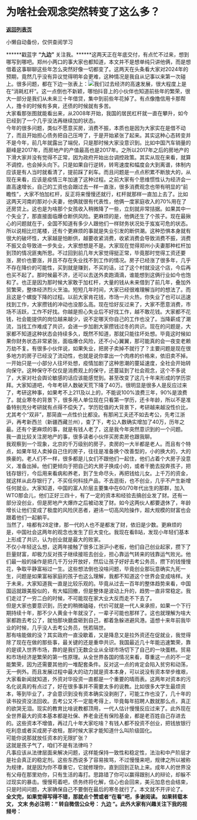 # 为啥社会观念突然转变了这么多？

[**返回列表页**](/gzh/九边)

小懒自动备份，仅供查阅学习

******戳蓝字 **“九边”**
关注我。******这两天正在年底交付，有点忙不过来，想到哪写到哪吧。郑州小两口的事大家也都知道，本文并不是想单纯只讲他俩，而是想借着这事聊聊这些年怎么突然好像一切都变了。这两天在头条看大家对2024年的预期，竟然几乎没有异议觉得明年会更难，这种情况是我自从记事以来第一次碰上。很多问题，都在下边一张表上：![](https://mmbiz.qpic.cn/sz_mmbiz_jpg/INpibEpTBzYfD9cwcQ5xRgYofO8o7ptLq8eSrOl9KuADcdicrqg7cJG7Nsbqyz95UzCsWMR0RZPMZBkEtw130xVw/640?wx_fmt=jpeg)我们过去经济的高速发展，很大程度上是在“消耗杠杆”。这一点倒也不新颖，哪怕抖音上的小伙伴也知道前些年的繁荣，很大一部分是我们从未来三十年借贷，集中到前些年花掉了。有点像撸信用卡那帮人，撸卡的时候有多爽，还债的时候就有多苦。  
大家看那张图就能看出来，从2008年开始，我国的居民杠杆就一直在攀升，如今已经到了一个几乎没法再继续加的状态。  
今年的很多问题，类似不愿意买房，消费不振，本质也是因为大家实在是借不动了，而且开始担心债务把自己压垮了，于是开始紧张了起来。其实这种心态转变并不是今年，前几年就露出了端倪，只是那时候大家没意识到。比如中国汽车销量的巅峰是2017年，而房地产的产值最高也是2017年。之所以2017年之后的房地产的下滑大家并没有觉得不正常，因为政府开始出台调控政策。其实从现在来看，就算不调控，也会掉头向下。只是如果自行逆转，转弯速度和幅度会大到离谱，体制内应该是有人当时就看清了，提前踩了刹车。而且问题是一点点积累不断放大的，从现在来看，应该是疫情三年加速了这种过程。之前大家有个思维惯性认为经济会一直高速增长，自己的工资也会跟过去一样一直涨，很多消费观念也带有明显的“前瞻性”，大家不怕加杠杆，反正将来慢慢还就行，杠杆就那样一直加上去了。比如这两天河南的那对小夫妻，他俩就很有代表性，他俩一度家庭收入的70%用在了还房贷上。这也是为啥那个女孩收入稍微降了一些，立刻就非常拮据。如果其中一个失业了，那直接面临爆仓断供风险。更麻烦的是，他俩还生了个孩子。现在最揪心的问题就在于，全国不知道有多少人跟他们一样财务状况处于岌岌可危的状态。所以说相比烂尾楼，还有个更麻烦的事就是失业引发的断供潮。这种恐惧本身就有很大的破坏性，大家越是怕断供，越要收紧消费，收紧消费会导致消费不振，消费不振又会导致进一步失业，大家想想是不是。大家现在觉得郑州小夫妻那种杠杆加到顶的情况匪夷所思。不过回到前几年大家觉得挺正常，毕竟那时觉得工资还要涨，房价也要涨，并且不存在失业找不到工作的情况。房子已经涨了很多年，几乎不存在降价的可能性，买到就是赚到，不买的话，过了这个村就没这个店，今后再也买不起了。那时候最不济，还可以去送外卖跑滴滴，谁能想到这俩行业如今也饱和了。也正是因为那时候大家敢于加杠杆，大量的钱从未来借到了前几年，叠加外贸繁荣，整体经济烈火烹油。短短几年时间，大家已经很难理解当时的想法了。而且这是个螺旋下降的过程。以前大家肯花钱，市场一片火热，你失业了也可以迅速找到工作，大家攒钱的冲动也没那么高。现在恰好反过来了，大家不愿意消费，市场不活跃，工作不好找。你越是担心失业后不好找工作，越不敢花钱。大家都不花钱，社会能提供的岗位越来越少，说不定哪天你自己的工作也没了。当降薪成了潮流，当找工作难成了共识，会进一步加剧大家攒钱过冬的共识。现在的问题是，大家都不知道这种状态会持续多久，既然不知道，那就只能往坏处想。毕竟这时候如果你财务状态非常紧张，面临爆仓风险，还不小心翼翼，那可能真的会一夜变老赖万劫不复。有很多小伙伴说，如果失业，把房子卖掉不就行了？主要问题是现在很多地方的房子已经没了流动性，也就是说你拿出一个肉疼的价格来，依旧卖不掉。一开始只是一小部分人往坏处想，疫情加剧了这种思潮的蔓延速度，全社会开始转向保守。这种保守不仅仅是消费观上的保守，还蔓延到了社会观念，这个不多说了，大家对社会舆论敏感的话应该能感觉到。甚至改变了这几十年来形成的学历崇拜。大家知道吧，今年考研人数破天荒下降了40万。很明显是很多人是反应过来了，考研这种事，如果考不上211及以上的，不能说100%浪费三年，90%是浪费了。就业寒冬的背景下，很多用人单位现在只看第一学历，还卡年龄，所以不是准备特别充分考研就有点得不偿失了。学历贬值的大背景下，考研越来越没性价比，尤其考个“双非”，那简直一点性价比都没。有那闲工夫还不如去考公，先考江浙沪，再考新西兰（新疆西藏兰州），查了下，考公人数确实增加了40万，历年之最。还有个更麻烦的事，就是有钱人老了，这是我今年突然意识到的一个问题。  
我一直比较关注房地产的事，很多读者小伙伴买房卖房也跟我聊。  
我观察到一个现象，北京的千万级别的房子，卖房的一大半都是老人。而且有个特点，如果年轻人卖掉自己住的房子，往往是准备换个改善型的，小的换大的，大的换豪的。老人们不一样，很多都是儿女们不跟他们一起住，他们占着个大房子没意义，准备出掉。他们更倾向于把自己的大房子换成小的，或者干脆去投奔孩子，把钱存银行，今后用来看病和养老，到了生命尽头，再把钱给儿女。上千万的资金，就这样从此存银行了，不买任何科技产品，不去逛街，也不创业，几乎不产生新增任何就业。大家知道，中国的富人阶层主要集中在60/70年代出生的那群，加入WTO那会儿，他们正好三四十，有了一定的资本和经验去搞创业发了财。还有一部分没创业，但是房地产大爆炸之后被动发了财。如今这两伙人都要退休了，年龄增长让他们变成了极度的风险厌恶者，避讳一切高风险操作，超大规模的财富也会跟着他们一起躺平。  
当然了，啥都有28定律，那一代的人也不是都发了财，依旧是少数。更麻烦的是，中国社会这两年的观念也发生了巨大变化。我现在看B站，发现小年轻们基本上形成了共识，认为创业就是最大的败家。  
不仅小年轻这么想，这两年接触了很多江浙沪小老板，他们自己创业起家，攒下了巨量财富，却极力反对孩子继续接班去创业，担心靠运气转来的钱靠运气败光。他们最一般的操作是把几千万分开放好，然后让孩子好好去考公务员，攒下的钱慢慢花，争取平静富裕过一生。这些想法倒也没啥问题，毕竟创业那玩意确实九死一生，问题是如果富裕家庭的孩子也这么理解，我都不知道这个世界会变成啥样。关于未来，大家知道我一直是比较乐观的。毕竟从过去一百年的整体趋势来看，中国国运就跟美股似的，有大幅回撤，但是整体是波动上升的，趋势一直非常稳定。我们走过了一穷二白的时候，不可能现在家大业大反而走不下去了。  
但是大家也要意识到，历史的稍微磕碰，代价可就是一代人来承担，如果一个下行期持续十年，那不少人黄金十年就没了，一辈子可能也那样了。这也就理解为啥大家都跑去考公了，就怕那块磨盘砸到自己，都着急躲进避风港。遥想十来年前我毕业的时候，几乎没人去考公务员，恍若隔世。  
那有啥能做的没？其实政府一直没歇着，又是降息又是拉外资还在促就业，我觉得除了现在在做的那些事，最关键的还是重申共识。我国最近几十年能迅速繁荣，靠的是锲入世界市场，靠的是我们无数企业从全球市场切下了自己的一块蛋糕。贸易和市场经济是繁荣的第一性原理。从全世界各国的情况来看，尊重这一点的不一定能繁荣，因为还需要其他的一堆配套条件。反对这一点的肯定会陷入贫穷和动荡，无一例外。而且发展过程中最大的动力就是资本本身，可以说没有资本举步维艰，大家看新闻就知道，外资对华投资一直都是一个重要的晴雨表。这两年对资本的污名化说真的有点过了，好在很多事并不需要太多的说教。比如很多大学生最烦资本，等到毕业了，才会意识到没有资本确实没剥削了，可能工作也没了，几十年的读书投资没法回收。去考公又不一定能考得上，毕竟每年招聘人数就那么点，真正的欲哭无泪。现实的教育比啥说教都顶用，一代人估计慢慢反应过来了。此外现在全世界最大的资本基本都是社保、养老金还有保险基金，都是老百姓自己存进去的。这些资本不增值，再过几十年大家吃啥？有钱人都不投资不创业，把钱放银行吃利息或者买成房子收租，那时候大家才能知道什么叫阶级固化。  
可能你说那就放任资本的无限扩张？  
这就是孩子气了，咱们不是有法律吗？  
凡事应该从法律层面来解决问题，这样能保持一致性和稳定性，法治和中产阶层才是社会真正的稳定剂。这些东西说多了容易挨骂，不过慢慢来吧，规律之所以被称为规律，就是因为你不尊重它，它就修理你，直到回到正轨上来。成年人的世界没有父母在那里劝你，只有生活的毒打。思路错了你可以赢得跟别人的辩论，却躲不过现实的暴击。慢慢苟着吧，债务终将化解，信心也会回来，美元加息也会结束，只是时间问题，大家确保自己不要倒在最后的寒冬就行了。本文就不开评论了。
**全文完，如果觉得写得不错，那就点个赞或者“在看”吧，多谢阅读。** **如果转载本文， **文末** 务必注明：“ **转自微信公众号：**
**九边** ”。此外大家有兴趣关注下我的视频号：**

